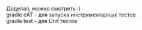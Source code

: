 Доделал, можно смотреть :)  
gradle cAT - для запуска инструментарных тестов  
gradle test - для Unit тестов  

